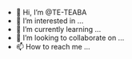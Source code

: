 - 👋 Hi, I’m @TE-TEABA
- 👀 I’m interested in ...
- 🌱 I’m currently learning ...
- 💞️ I’m looking to collaborate on ...
- 📫 How to reach me ...

<!---
TE-TEABA/TE-TEABA is a ✨ special ✨ repository because its `README.md` (this file) appears on your GitHub profile.
You can click the Preview link to take a look at your changes.
--->
